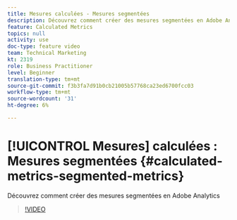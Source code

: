 ```yaml
---
title: Mesures calculées - Mesures segmentées
description: Découvrez comment créer des mesures segmentées en Adobe Analytics
feature: Calculated Metrics
topics: null
activity: use
doc-type: feature video
team: Technical Marketing
kt: 2319
role: Business Practitioner
level: Beginner
translation-type: tm+mt
source-git-commit: f3b3fa7d91b0cb21005b57768ca23ed6700fcc03
workflow-type: tm+mt
source-wordcount: '31'
ht-degree: 6%

---
```



# [!UICONTROL Mesures] calculées : Mesures segmentées  {#calculated-metrics-segmented-metrics}

Découvrez comment créer des mesures segmentées en Adobe Analytics

>[!VIDEO](https://video.tv.adobe.com/v/25409/?quality=12)
